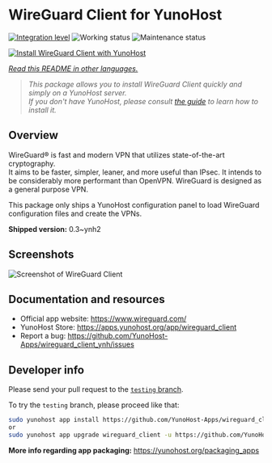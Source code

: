 <!--
N.B.: This README was automatically generated by <https://github.com/YunoHost/apps/tree/master/tools/readme_generator>
It shall NOT be edited by hand.
-->

# WireGuard Client for YunoHost

[![Integration level](https://dash.yunohost.org/integration/wireguard_client.svg)](https://ci-apps.yunohost.org/ci/apps/wireguard_client/) ![Working status](https://ci-apps.yunohost.org/ci/badges/wireguard_client.status.svg) ![Maintenance status](https://ci-apps.yunohost.org/ci/badges/wireguard_client.maintain.svg)

[![Install WireGuard Client with YunoHost](https://install-app.yunohost.org/install-with-yunohost.svg)](https://install-app.yunohost.org/?app=wireguard_client)

*[Read this README in other languages.](./ALL_README.md)*

> *This package allows you to install WireGuard Client quickly and simply on a YunoHost server.*  
> *If you don't have YunoHost, please consult [the guide](https://yunohost.org/install) to learn how to install it.*

## Overview

WireGuard® is fast and modern VPN that utilizes state-of-the-art cryptography.  
It aims to be faster, simpler, leaner, and more useful than IPsec. It intends to be considerably more performant than OpenVPN. WireGuard is designed as a general purpose VPN.

This package only ships a YunoHost configuration panel to load WireGuard configuration files and create the VPNs.


**Shipped version:** 0.3~ynh2

## Screenshots

![Screenshot of WireGuard Client](./doc/screenshots/wireguard_client.png)

## Documentation and resources

- Official app website: <https://www.wireguard.com/>
- YunoHost Store: <https://apps.yunohost.org/app/wireguard_client>
- Report a bug: <https://github.com/YunoHost-Apps/wireguard_client_ynh/issues>

## Developer info

Please send your pull request to the [`testing` branch](https://github.com/YunoHost-Apps/wireguard_client_ynh/tree/testing).

To try the `testing` branch, please proceed like that:

```bash
sudo yunohost app install https://github.com/YunoHost-Apps/wireguard_client_ynh/tree/testing --debug
or
sudo yunohost app upgrade wireguard_client -u https://github.com/YunoHost-Apps/wireguard_client_ynh/tree/testing --debug
```

**More info regarding app packaging:** <https://yunohost.org/packaging_apps>
